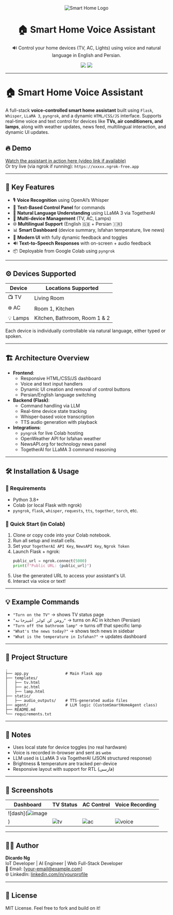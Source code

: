 
<p align="center">
  <img src="https://img.shields.io/badge/Smart_Home-Voice_Assistant-7F5AF0?style=for-the-badge&logo=homeassistant&logoColor=white" alt="Smart Home Logo" />
</p>

<h1 align="center">🏠 Smart Home Voice Assistant</h1>

<p align="center">
  🔊 Control your home devices (TV, AC, Lights) using voice and natural language in English and Persian.
</p>

<p align="center">
  <img src="https://img.shields.io/github/stars/dicardo-ng/smart-home-voice-assistant?style=social" />
  <img src="https://img.shields.io/github/forks/dicardo-ng/smart-home-voice-assistant?style=social" />
</p>

---

# 🏠 Smart Home Voice Assistant

A full-stack **voice-controlled smart home assistant** built using `Flask`, `Whisper`, `LLaMA 3`, `pyngrok`, and a dynamic `HTML/CSS/JS` interface. Supports real-time voice and text control for devices like **TVs, air conditioners, and lamps**, along with weather updates, news feed, multilingual interaction, and dynamic UI updates.

## 🔥 Demo

[Watch the assistant in action here (video link if available)](https://example.com)  
Or try live (via ngrok if running): `https://xxxxx.ngrok-free.app`

---

## 🧠 Key Features

- 🎙️ **Voice Recognition** using OpenAI’s Whisper
- 🧾 **Text-Based Control Panel** for commands
- 🧠 **Natural Language Understanding** using LLaMA 3 via TogetherAI
- 🔄 **Multi-device Management** (TV, AC, Lamps)
- 🌐 **Multilingual Support** (English 🇬🇧 + Persian 🇮🇷)
- 📊 **Smart Dashboard** (device summary, Isfahan temperature, live news)
- 🎨 **Modern UI** with fully dynamic feedback and toggles
- 🔊 **Text-to-Speech Responses** with on-screen + audio feedback
- 📦 Deployable from Google Colab using `pyngrok`

---

## ⚙️ Devices Supported

| Device        | Locations Supported         |
|---------------|-----------------------------|
| 📺 TV         | Living Room                 |
| ❄️ AC         | Room 1, Kitchen             |
| 💡 Lamps      | Kitchen, Bathroom, Room 1 & 2 |

Each device is individually controllable via natural language, either typed or spoken.

---

## 🏗️ Architecture Overview

- **Frontend**:
  - Responsive HTML/CSS/JS dashboard
  - Voice and text input handlers
  - Dynamic UI creation and removal of control buttons
  - Persian/English language switching
- **Backend (Flask)**:
  - Command handling via LLM
  - Real-time device state tracking
  - Whisper-based voice transcription
  - TTS audio generation with playback
- **Integrations**:
  - `pyngrok` for live Colab hosting
  - OpenWeather API for Isfahan weather
  - NewsAPI.org for technology news panel
  - TogetherAI for LLaMA 3 command reasoning

---

## 🛠️ Installation & Usage

### 🔗 Requirements
- Python 3.8+
- Colab (or local Flask with ngrok)
- `pyngrok`, `flask`, `whisper`, `requests`, `tts`, `together`, `torch`, etc.

### 🚀 Quick Start (in Colab)
1. Clone or copy code into your Colab notebook.
2. Run all setup and install cells.
3. Set your `TogetherAI API Key`, `NewsAPI Key`, `Ngrok Token`
4. Launch Flask + ngrok:
    ```python
    public_url = ngrok.connect(5000)
    print(f"Public URL: {public_url}")
    ```
5. Use the generated URL to access your assistant's UI.
6. Interact via voice or text!

---

## 💡 Example Commands

- `"Turn on the TV"` → shows TV status page
- `"روشن کن کولر آشپزخانه"` → turns on AC in kitchen (Persian)
- `"Turn off the bathroom lamp"` → turns off that specific lamp
- `"What's the news today?"` → shows tech news in sidebar
- `"What is the temperature in Isfahan?"` → updates dashboard

---

## 📁 Project Structure

```
.
├── app.py                # Main Flask app
├── templates/
│   ├── tv.html
│   ├── ac.html
│   ├── lamp.html
├── static/
│   ├── audio_outputs/    # TTS-generated audio files
├── agent/                # LLM logic (CustomSmartHomeAgent class)
├── README.md
└── requirements.txt
```

---

## 📌 Notes

- Uses local state for device toggles (no real hardware)
- Voice is recorded in-browser and sent as `webm`
- LLM used is LLaMA 3 via TogetherAI (JSON structured response)
- Brightness & temperature are tracked per-device
- Responsive layout with support for RTL (فارسی)

---

## 📸 Screenshots

| Dashboard | TV Status | AC Control | Voice Recording |
|----------|-----------|------------|-----------------|
| ![dash](![image](https://github.com/user-attachments/assets/9d835277-b543-4c07-a172-1a384b1cbff6)
) | ![tv](screenshots/tv_status.png) | ![ac](screenshots/ac_status.png) | ![voice](screenshots/record.png) |

---

## 👨‍💻 Author

**Dicardo Ng**  
IoT Developer | AI Engineer | Web Full-Stack Developer  
📧 Email: [your-email@example.com]  
🌐 LinkedIn: [linkedin.com/in/yourprofile](https://linkedin.com/in/yourprofile)

---

## 📄 License

MIT License. Feel free to fork and build on it!

